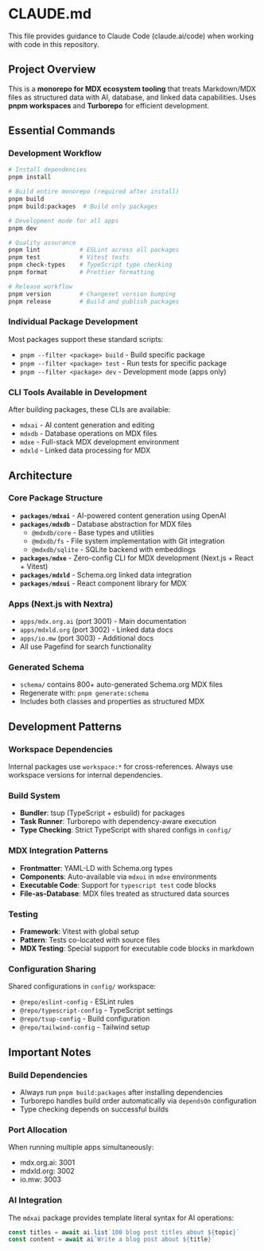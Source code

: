 # CLAUDE.md

This file provides guidance to Claude Code (claude.ai/code) when working with code in this repository.

## Project Overview

This is a **monorepo for MDX ecosystem tooling** that treats Markdown/MDX files as structured data with AI, database, and linked data capabilities. Uses **pnpm workspaces** and **Turborepo** for efficient development.

## Essential Commands

### Development Workflow

```bash
# Install dependencies
pnpm install

# Build entire monorepo (required after install)
pnpm build
pnpm build:packages  # Build only packages

# Development mode for all apps
pnpm dev

# Quality assurance
pnpm lint           # ESLint across all packages
pnpm test           # Vitest tests
pnpm check-types    # TypeScript type checking
pnpm format         # Prettier formatting

# Release workflow
pnpm version        # Changeset version bumping
pnpm release        # Build and publish packages
```

### Individual Package Development

Most packages support these standard scripts:

- `pnpm --filter <package> build` - Build specific package
- `pnpm --filter <package> test` - Run tests for specific package
- `pnpm --filter <package> dev` - Development mode (apps only)

### CLI Tools Available in Development

After building packages, these CLIs are available:

- `mdxai` - AI content generation and editing
- `mdxdb` - Database operations on MDX files
- `mdxe` - Full-stack MDX development environment
- `mdxld` - Linked data processing for MDX

## Architecture

### Core Package Structure

- **`packages/mdxai`** - AI-powered content generation using OpenAI
- **`packages/mdxdb`** - Database abstraction for MDX files
  - `@mdxdb/core` - Base types and utilities
  - `@mdxdb/fs` - File system implementation with Git integration
  - `@mdxdb/sqlite` - SQLite backend with embeddings
- **`packages/mdxe`** - Zero-config CLI for MDX development (Next.js + React + Vitest)
- **`packages/mdxld`** - Schema.org linked data integration
- **`packages/mdxui`** - React component library for MDX

### Apps (Next.js with Nextra)

- `apps/mdx.org.ai` (port 3001) - Main documentation
- `apps/mdxld.org` (port 3002) - Linked data docs
- `apps/io.mw` (port 3003) - Additional docs
- All use Pagefind for search functionality

### Generated Schema

- `schema/` contains 800+ auto-generated Schema.org MDX files
- Regenerate with: `pnpm generate:schema`
- Includes both classes and properties as structured MDX

## Development Patterns

### Workspace Dependencies

Internal packages use `workspace:*` for cross-references. Always use workspace versions for internal dependencies.

### Build System

- **Bundler**: tsup (TypeScript + esbuild) for packages
- **Task Runner**: Turborepo with dependency-aware execution
- **Type Checking**: Strict TypeScript with shared configs in `config/`

### MDX Integration Patterns

- **Frontmatter**: YAML-LD with Schema.org types
- **Components**: Auto-available via `mdxui` in `mdxe` environments
- **Executable Code**: Support for `typescript test` code blocks
- **File-as-Database**: MDX files treated as structured data sources

### Testing

- **Framework**: Vitest with global setup
- **Pattern**: Tests co-located with source files
- **MDX Testing**: Special support for executable code blocks in markdown

### Configuration Sharing

Shared configurations in `config/` workspace:

- `@repo/eslint-config` - ESLint rules
- `@repo/typescript-config` - TypeScript settings
- `@repo/tsup-config` - Build configuration
- `@repo/tailwind-config` - Tailwind setup

## Important Notes

### Build Dependencies

- Always run `pnpm build:packages` after installing dependencies
- Turborepo handles build order automatically via `dependsOn` configuration
- Type checking depends on successful builds

### Port Allocation

When running multiple apps simultaneously:

- mdx.org.ai: 3001
- mdxld.org: 3002
- io.mw: 3003

### AI Integration

The `mdxai` package provides template literal syntax for AI operations:

```ts
const titles = await ai.list`100 blog post titles about ${topic}`
const content = await ai`Write a blog post about ${title}`
```
